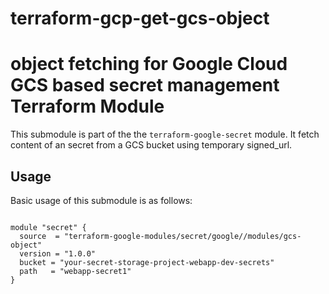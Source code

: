 # terraform-gcp-get-gcs-object
# object fetching for Google Cloud GCS based secret management Terraform Module

This submodule is part of the the `terraform-google-secret` module. It fetch content of an secret from a GCS bucket using temporary signed_url.

## Usage

Basic usage of this submodule is as follows:

```hcl

module "secret" {
  source  = "terraform-google-modules/secret/google//modules/gcs-object"
  version = "1.0.0"
  bucket = "your-secret-storage-project-webapp-dev-secrets"
  path   = "webapp-secret1"
}

```

<!-- BEGINNING OF PRE-COMMIT-TERRAFORM DOCS HOOK -->
<!-- BEGINNING OF PRE-COMMIT-TERRAFORM DOCS HOOK -->
